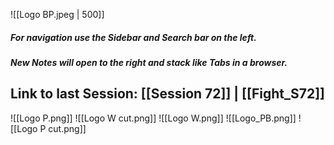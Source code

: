 ![[Logo BP.jpeg | 500]]

##### For navigation use the Sidebar and Search bar on the left.
##### New Notes will open to the right and stack like Tabs in a browser.
## Link to last Session: [[Session 72]] | [[Fight_S72]]
![[Logo P.png]]
![[Logo W cut.png]]
![[Logo W.png]]
![[Logo_PB.png]]
![[Logo P cut.png]]